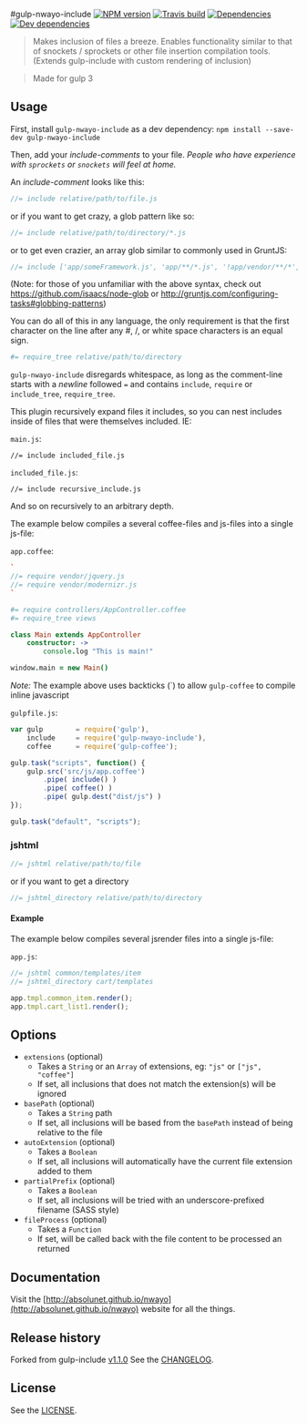 #gulp-nwayo-include [![NPM version][npm-image]][npm-url]
[![Travis build][travis-image]][travis-url] [![Dependencies][david-dep-image]][david-dep-url] [![Dev dependencies][david-devdep-image]][david-devdep-url]

>Makes inclusion of files a breeze.
Enables functionality similar to that of snockets / sprockets or other file insertion compilation tools.
(Extends gulp-include with custom rendering of inclusion)

> Made for gulp 3


## Usage
First, install `gulp-nwayo-include` as a dev dependency:
`npm install --save-dev gulp-nwayo-include`

Then, add your _include-comments_ to your file.
_People who have experience with `sprockets` or `snockets` will feel at home._


An _include-comment_ looks like this:
```javascript
//= include relative/path/to/file.js
```
or if you want to get crazy, a glob pattern like so:
```javascript
//= include relative/path/to/directory/*.js
```

or to get even crazier, an array glob similar to commonly used in GruntJS:
```javascript
//= include ['app/someFramework.js', 'app/**/*.js', '!app/vendor/**/*', 'app/someLibrary.js']
```

(Note: for those of you unfamiliar with the above syntax, check out https://github.com/isaacs/node-glob
or http://gruntjs.com/configuring-tasks#globbing-patterns)

You can do all of this in any language, the only requirement is that the first character
 on the line after any #, /, or white space characters is an equal sign.
```coffeescript
#= require_tree relative/path/to/directory
```
`gulp-nwayo-include` disregards whitespace, as long as the comment-line starts with a _newline_ followed `=` and contains `include`, `require` or `include_tree`, `require_tree`.

This plugin recursively expand files it includes, so you can nest includes inside of files that
    were themselves included. IE:

`main.js`:
```
//= include included_file.js
```

`included_file.js`:
```
//= include recursive_include.js
```
And so on recursively to an arbitrary depth.

The example below compiles a several coffee-files and js-files into a single js-file:

`app.coffee`:

```coffeescript
`
//= require vendor/jquery.js
//= require vendor/modernizr.js
`

#= require controllers/AppController.coffee
#= require_tree views

class Main extends AppController
	constructor: ->
		console.log "This is main!"

window.main = new Main()
```
*Note:* The example above uses backticks (\`) to allow `gulp-coffee` to compile inline javascript

`gulpfile.js`:

```javascript
var gulp		= require('gulp'),
	include		= require('gulp-nwayo-include'),
	coffee		= require('gulp-coffee');

gulp.task("scripts", function() {
	gulp.src('src/js/app.coffee')
		.pipe( include() )
		.pipe( coffee() )
		.pipe( gulp.dest("dist/js") )
});

gulp.task("default", "scripts");
```


### jshtml
```javascript
//= jshtml relative/path/to/file
```
or if you want to get a directory
```javascript
//= jshtml_directory relative/path/to/directory
```

#### Example
The example below compiles several jsrender files into a single js-file:

`app.js`:

```javascript
//= jshtml common/templates/item
//= jshtml_directory cart/templates

app.tmpl.common_item.render();
app.tmpl.cart_list1.render();
```


## Options
* `extensions` (optional)
	* Takes a `String` or an `Array` of extensions, eg: `"js"` or `["js", "coffee"]`
	* If set, all inclusions that does not match the extension(s) will be ignored
* `basePath` (optional)
	* Takes a `String` path
	* If set, all inclusions will be based from the `basePath` instead of being relative to the file
* `autoExtension` (optional)
	* Takes a `Boolean`
	* If set, all inclusions will automatically have the current file extension added to them
* `partialPrefix` (optional)
	* Takes a `Boolean`
	* If set, all inclusions will be tried with an underscore-prefixed filename (SASS style)
* `fileProcess` (optional)
	* Takes a `Function`
	* If set, will be called back with the file content to be processed an returned


## Documentation
Visit the [http://absolunet.github.io/nwayo](http://absolunet.github.io/nwayo) website for all the things.

## Release history
Forked from gulp-include [v1.1.0](https://github.com/wiledal/gulp-include/commit/c1e06c2c6ba76af9f00548675b817719a90a9f86)
See the [CHANGELOG](https://github.com/absolunet/gulp-nwayo-include/blob/master/CHANGELOG.md).

## License
See the [LICENSE](https://github.com/absolunet/gulp-nwayo-include/blob/master/LICENSE.md).




[travis-url]: https://travis-ci.org/absolunet/gulp-nwayo-include/builds
[travis-image]: http://img.shields.io/travis/absolunet/gulp-nwayo-include.svg?style=flat

[david-dep-url]: https://david-dm.org/absolunet/gulp-nwayo-include
[david-dep-image]: http://img.shields.io/david/absolunet/gulp-nwayo-include.svg?style=flat

[david-devdep-url]: https://david-dm.org/absolunet/gulp-nwayo-include
[david-devdep-image]: http://img.shields.io/david/dev/absolunet/gulp-nwayo-include.svg?style=flat

[npm-url]: https://npmjs.org/package/gulp-nwayo-include
[npm-image]: http://img.shields.io/npm/v/gulp-nwayo-include.svg?style=flat

